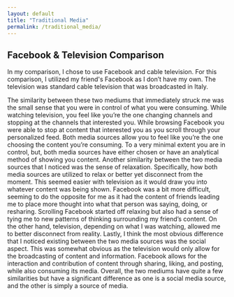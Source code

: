 ```yaml
---
layout: default
title: "Traditional Media"
permalink: /traditional_media/
---
```



<!-- # Traditional Media -->

## Facebook & Television Comparison

In my comparison, I chose to use Facebook and cable television. For this comparison, I utilized my friend's Facebook as I don’t have my own. The television was standard cable television that was broadcasted in Italy.

The similarity between these two mediums that immediately struck me was the small sense that you were in control of what you were consuming. While watching television, you feel like you’re the one changing channels and stopping at the channels that interested you. While browsing Facebook you were able to stop at content that interested you as you scroll through your personalized feed. Both media sources allow you to feel like you’re the one choosing the content you’re consuming. To a very minimal extent you are in control, but, both media sources have either chosen or have an analytical method of showing you content.
Another similarity between the two media sources that I noticed was the sense of relaxation. Specifically, how both media sources are utilized to relax or better yet disconnect from the moment. This seemed easier with television as it would draw you into whatever content was being shown. Facebook was a bit more difficult, seeming to do the opposite for me as it had the content of friends leading me to place more thought into what that person was saying, doing, or resharing. Scrolling Facebook started off relaxing but also had a sense of tying me to new patterns of thinking surrounding my friend’s content. On the other hand, television, depending on what I was watching, allowed me to better disconnect from reality.
Lastly, I think the most obvious difference that I noticed existing between the two media sources was the social aspect. This was somewhat obvious as the television would only allow for the broadcasting of content and information. Facebook allows for the interaction and contribution of content through sharing, liking, and posting, while also consuming its media.
Overall, the two mediums have quite a few similarities but have a significant difference as one is a social media source, and the other is simply a source of media.
